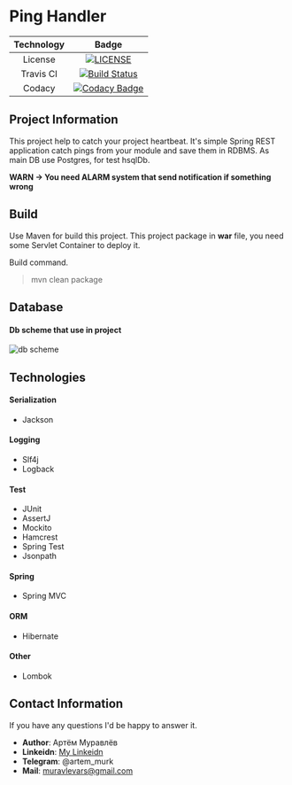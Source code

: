 # Ping Handler

| Technology     | Badge |
|:--------------:|:-----:|
| License        | [![LICENSE](https://img.shields.io/badge/LICENSE-Apache%202.0-blue.svg)](LICENSE) |
| Travis CI      | [![Build Status](https://travis-ci.com/ArtemMurk/TelegramPingHandlerCore.svg?branch=master)](https://travis-ci.com/ArtemMurk/TelegramPingHandlerCore) |
| Codacy         | [![Codacy Badge](https://api.codacy.com/project/badge/Grade/eeb38bbb83b34b99b0ce1488db2aee75)](https://www.codacy.com/app/ArtemMurk/PingHandlerCore?utm_source=github.com&amp;utm_medium=referral&amp;utm_content=ArtemMurk/PingHandlerCore&amp;utm_campaign=Badge_Grade) |

## Project Information
This project help to catch your project heartbeat. 
It's simple Spring REST application catch pings from your module and save them in RDBMS. 
As main DB use Postgres, for test hsqlDb.

**WARN -> You need ALARM system that send notification if something wrong**

## Build

Use Maven for build this project. 
This project package in **war** file, you need some Servlet Container to deploy it.
 
Build command.
> mvn clean package

## Database

#### Db scheme that use in project

![db scheme](https://github.com/ArtemMurk/TelegramPingHandlerCore/blob/master/DBScheme.png)

## Technologies

#### Serialization
* Jackson

#### Logging
* Slf4j
* Logback

#### Test
* JUnit
* AssertJ
* Mockito
* Hamcrest
* Spring Test
* Jsonpath

#### Spring
* Spring MVC

#### ORM
* Hibernate

#### Other
* Lombok

## Contact Information
If you have any questions I'd be happy to answer it.
 
* **Author**: Артём Муравлёв
* **Linkeidn**: [My Linkeidn](https://linkedin.com/in/artem-muravlov)
* **Telegram**: @artem_murk
* **Mail**: muravlevars@gmail.com


